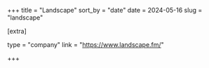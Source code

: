 +++
title = "Landscape"
sort_by = "date"
date = 2024-05-16
slug = "landscape"

[extra]

type = "company"
link = "https://www.landscape.fm/"

+++
